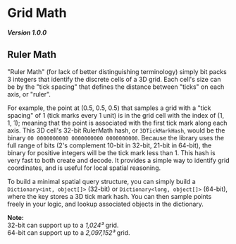 Grid Math
================================================================================
_**Version 1.0.0**_


Ruler Math
--------------------------------------------------------------------------------
"Ruler Math" (for lack of better distinguishing terminology) simply bit packs 3
integers that identify the discrete cells of a 3D grid. Each cell's size can be
by the "tick spacing" that defines the distance between "ticks" on each axis,
or "ruler".

For example, the point at (0.5, 0.5, 0.5) that samples a grid with a
"tick spacing" of 1 (tick marks every 1 unit) is in the grid cell with the index
of (1, 1, 1); meaning that the point is associated with the first tick mark along
each axis. This 3D cell's 32-bit RulerMath hash, or `3DTickMarkHash`, would be
the binary `00 0000000000 0000000000 0000000000`. Because the library uses the
full range of bits (2's complement 10-bit in 32-bit, 21-bit in 64-bit), the
binary for positive integers will be the tick mark less than 1. This hash is
very fast to both create and decode. It provides a simple way to identify grid
coordinates, and is useful for local spatial reasoning.

To build a minimal spatial query structure, you can simply build a
`Dictionary<int, object[]>` (32-bit) or `Dictionary<long, object[]>` (64-bit),
where the key stores a 3D tick mark hash. You can then sample points freely in
your logic, and lookup associated objects in the dictionary.

**Note:**  
32-bit can support up to a _1,024³_ grid.  
64-bit can support up to a _2,097,152³_ grid.  
